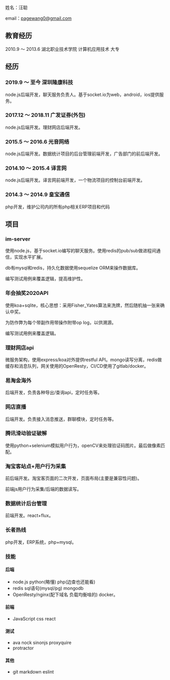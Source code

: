 姓名：汪聪

email：pagewang0@gmail.com

## 教育经历

2010.9 ～ 2013.6 湖北职业技术学院 计算机应用技术 大专

## 经历

### 2019.9 ～ 至今 深圳隆康科技
node.js后端开发，聊天服务负责人。基于socket.io为web，android，ios提供服务。

### 2017.12 ～ 2018.11 广发证券(外包)
node.js后端开发。理财网店后端开发。

### 2015.5 ～ 2016.6 光音网络
node.js后端开发。数据统计项目的后台管理前端开发，广告部门的前后端开发。

### 2014.10 ～ 2015.4 译言网
node.js后端开发。译言网前端开发，一个物流项目的控制台前端开发。

### 2014.3 ～ 2014.9 皇宝通信
php开发，维护公司内的所有php相关ERP项目和代码

## 项目
### im-server
使用node.js，基于socket.io编写的聊天服务。使用redis的pub/sub做进程间通信，实现水平扩展。

db有mysql和redis，持久化数据使用sequelize ORM来操作数据库。

编写测试用例来覆盖逻辑，提高维护性。

### 年会抽奖2020API
使用koa+sqlite，核心思想：采用Fisher_Yates算法来洗牌，然后随机抽一张来确认中奖。

为防作弊为每个带副作用带操作附带op log，以供溯源。

编写测试用例来覆盖逻辑。

### 理财网店api
微服务架构，使用express/koa对外提供restful API。mongo读写分离，redis做缓存和消息队列，网关使用的OpenResty，CI/CD使用了gitlab/docker。

### 易淘金海外
后端开发，负责各种导出/查询api，定时任务等。

### 网店直播
后端开发。负责接入消息推送，群聊模块，定时任务等。

### 腾讯滑动验证破解
使用python+selenium模拟用户行为，openCV来处理验证码图片。最后做像素匹配。

### 淘宝客站点+用户行为采集
前后端开发。淘宝客页面的二次开发，页面布局(主要是兼容性问题)。

前端js用户行为采集/后端的数据读写。

### 数据统计后台管理
前端开发。react+flux。

### 长者热线
php开发，ERP系统，php+mysql。

### 技能
#### 后端
- node.js python(略懂) php(边查也还能看)
- redis sql语句(mysql/pg) mongodb
- OpenResty/nginx(配下域名 负载均衡啥的) docker。

#### 前端
- JavaScript css react

#### 测试
- ava nock sinonjs proxyquire
- protractor

#### 其他
- git markdown eslint
